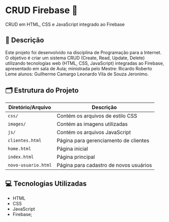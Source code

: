 # CRUD Firebase 🚀

CRUD em HTML, CSS e JavaScript integrado ao Firebase

## 📄 Descrição

Este projeto foi desenvolvido na disciplina de Programação para a Internet. O objetivo é criar um sistema CRUD (Create, Read, Update, Delete) utilizando tecnologias web (HTML, CSS, JavaScript) integradas ao Firebase, apresentado em sala de Aula; ministrada pelo Mestre: Ricardo Roberto Leme
alunos:
Guilherme Camargo
Leonardo Vila de Souza Jeronimo.

## 🗂 Estrutura do Projeto

| Diretório/Arquivo          | Descrição                           |
|----------------------------|-------------------------------------|
| `css/`                     | Contém os arquivos de estilo CSS    |
| `images/`                  | Contém as imagens utilizadas        |
| `js/`                      | Contém os arquivos JavaScript       |
| `clientes.html`            | Página para gerenciamento de clientes |
| `home.html`                | Página inicial                      |
| `index.html`               | Página principal                    |
| `novo-usuario.html`        | Página para cadastro de novos usuários |

## 💻 Tecnologias Utilizadas

- HTML
- CSS
- JavaScript
- Firebase;